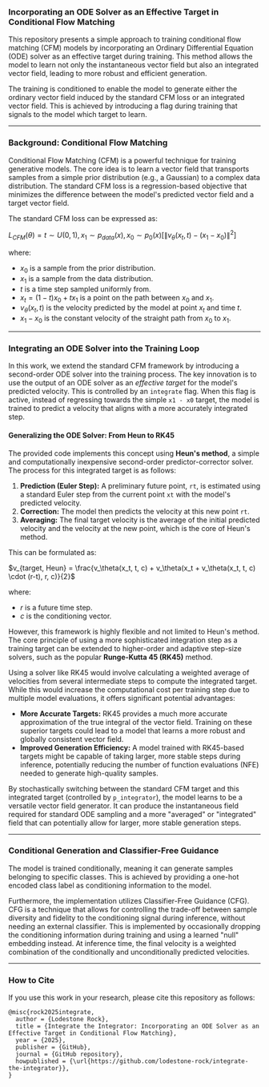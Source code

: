 ### Incorporating an ODE Solver as an Effective Target in Conditional Flow Matching

This repository presents a simple approach to training conditional flow matching (CFM) models by incorporating an Ordinary Differential Equation (ODE) solver as an effective target during training. This method allows the model to learn not only the instantaneous vector field but also an integrated vector field, leading to more robust and efficient generation.

The training is conditioned to enable the model to generate either the ordinary vector field induced by the standard CFM loss or an integrated vector field. This is achieved by introducing a flag during training that signals to the model which target to learn.

---

### Background: Conditional Flow Matching

Conditional Flow Matching (CFM) is a powerful technique for training generative models. The core idea is to learn a vector field that transports samples from a simple prior distribution (e.g., a Gaussian) to a complex data distribution. The standard CFM loss is a regression-based objective that minimizes the difference between the model's predicted vector field and a target vector field.

The standard CFM loss can be expressed as:

$L_{CFM}(\theta) = {t \sim U(0,1), x_1 \sim p_{data}(x), x_0 \sim p_0(x)} [\| v_\theta(x_t, t) - (x_1 - x_0) \|^2]$

where:
- $x_0$ is a sample from the prior distribution.
- $x_1$ is a sample from the data distribution.
- $t$ is a time step sampled uniformly from.
- $x_t = (1-t)x_0 + t x_1$ is a point on the path between $x_0$ and $x_1$.
- $v_\theta(x_t, t)$ is the velocity predicted by the model at point $x_t$ and time $t$.
- $x_1 - x_0$ is the constant velocity of the straight path from $x_0$ to $x_1$.

---

### Integrating an ODE Solver into the Training Loop

In this work, we extend the standard CFM framework by introducing a second-order ODE solver into the training process. The key innovation is to use the output of an ODE solver as an *effective target* for the model's predicted velocity. This is controlled by an `integrate` flag. When this flag is active, instead of regressing towards the simple `x1 - x0` target, the model is trained to predict a velocity that aligns with a more accurately integrated step.

#### Generalizing the ODE Solver: From Heun to RK45

The provided code implements this concept using **Heun's method**, a simple and computationally inexpensive second-order predictor-corrector solver. The process for this integrated target is as follows:

1.  **Prediction (Euler Step):** A preliminary future point, `rt`, is estimated using a standard Euler step from the current point `xt` with the model's predicted velocity.
2.  **Correction:** The model then predicts the velocity at this new point `rt`.
3.  **Averaging:** The final target velocity is the average of the initial predicted velocity and the velocity at the new point, which is the core of Heun's method.

This can be formulated as:

$v_{target, Heun} = \frac{v_\theta(x_t, t, c) + v_\theta(x_t + v_\theta(x_t, t, c) \cdot (r-t), r, c)}{2}$

where:
- $r$ is a future time step.
- $c$ is the conditioning vector.

However, this framework is highly flexible and not limited to Heun's method. The core principle of using a more sophisticated integration step as a training target can be extended to higher-order and adaptive step-size solvers, such as the popular **Runge-Kutta 45 (RK45)** method.

Using a solver like RK45 would involve calculating a weighted average of velocities from several intermediate steps to compute the integrated target. While this would increase the computational cost per training step due to multiple model evaluations, it offers significant potential advantages:
*   **More Accurate Targets:** RK45 provides a much more accurate approximation of the true integral of the vector field. Training on these superior targets could lead to a model that learns a more robust and globally consistent vector field.
*   **Improved Generation Efficiency:** A model trained with RK45-based targets might be capable of taking larger, more stable steps during inference, potentially reducing the number of function evaluations (NFE) needed to generate high-quality samples.

By stochastically switching between the standard CFM target and this integrated target (controlled by `p_integrator`), the model learns to be a versatile vector field generator. It can produce the instantaneous field required for standard ODE sampling and a more "averaged" or "integrated" field that can potentially allow for larger, more stable generation steps.

---

### Conditional Generation and Classifier-Free Guidance

The model is trained conditionally, meaning it can generate samples belonging to specific classes. This is achieved by providing a one-hot encoded class label as conditioning information to the model.

Furthermore, the implementation utilizes Classifier-Free Guidance (CFG). CFG is a technique that allows for controlling the trade-off between sample diversity and fidelity to the conditioning signal during inference, without needing an external classifier. This is implemented by occasionally dropping the conditioning information during training and using a learned "null" embedding instead. At inference time, the final velocity is a weighted combination of the conditionally and unconditionally predicted velocities.

---

### How to Cite

If you use this work in your research, please cite this repository as follows:

```
@misc{rock2025integrate,
  author = {Lodestone Rock},
  title = {Integrate the Integrator: Incorporating an ODE Solver as an Effective Target in Conditional Flow Matching},
  year = {2025},
  publisher = {GitHub},
  journal = {GitHub repository},
  howpublished = {\url{https://github.com/lodestone-rock/integrate-the-integrator}},
}
```
